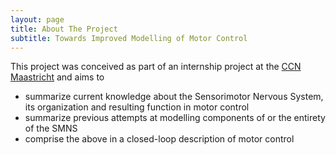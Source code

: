 ```yaml
---
layout: page
title: About The Project
subtitle: Towards Improved Modelling of Motor Control
---
```


This project was conceived as part of an internship project at the [CCN Maastricht](https://www.ccnmaastricht.com/) and aims to 

- summarize current knowledge about the Sensorimotor Nervous System, its organization and resulting function in motor control
- summarize previous attempts at modelling components of or the entirety of the SMNS
- comprise the above in a closed-loop description of motor control


